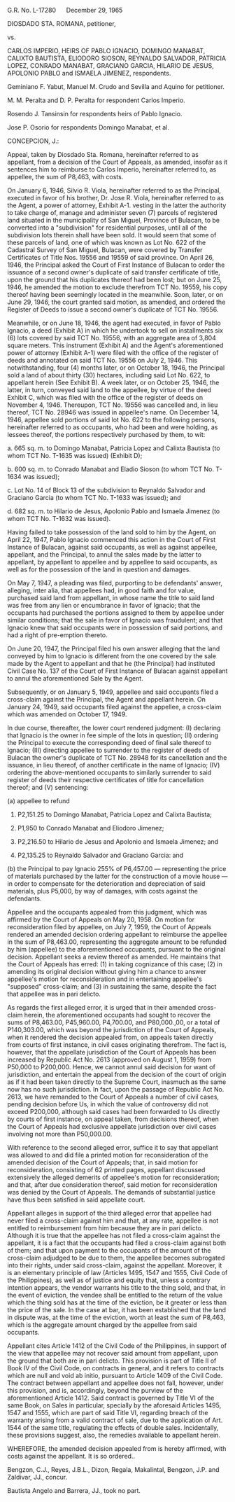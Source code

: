 G.R. No. L-17280      December 29, 1965

  

DIOSDADO STA. ROMANA, petitioner,

vs.

CARLOS IMPERIO, HEIRS OF PABLO IGNACIO, DOMINGO MANABAT, CALIXTO BAUTISTA, ELIODORO SIOSON, REYNALDO SALVADOR, PATRICIA LOPEZ, CONRADO MANABAT, GRACIANO GARCIA, HILARIO DE JESUS, APOLONIO PABLO and ISMAELA JIMENEZ, respondents.

  

Geminiano F. Yabut, Manuel M. Crudo and Sevilla and Aquino for petitioner.

M. M. Peralta and D. P. Peralta for respondent Carlos Imperio.

Rosendo J. Tansinsin for respondents heirs of Pablo Ignacio.

Jose P. Osorio for respondents Domingo Manabat, et al.

  

CONCEPCION, J.:

  

Appeal, taken by Diosdado Sta. Romana, hereinafter referred to as appellant, from a decision of the Court of Appeals, as amended, insofar as it sentences him to reimburse to Carlos Imperio, hereinafter referred to, as appellee, the sum of P8,463, with costs.

  

On January 6, 1946, Silvio R. Viola, hereinafter referred to as the Principal, executed in favor of his brother, Dr. Jose R. Viola, hereinafter referred to as the Agent, a power of attorney, Exhibit A-1. vesting in the latter the authority to take charge of, manage and administer seven (7) parcels of registered land situated in the municipality of San Miguel, Province of Bulacan, to be converted into a "subdivision" for residential purposes, until all of the subdivision lots therein shall have been sold. It would seem that some of these parcels of land, one of which was known as Lot No. 622 of the Cadastral Survey of San Miguel, Bulacan, were covered by Transfer Certificates of Title Nos. 19556 and 19559 of said province. On April 26, 1946, the Principal asked the Court of First Instance of Bulacan to order the issuance of a second owner's duplicate of said transfer certificate of title, upon the ground that his duplicates thereof had been lost; but on June 25, 1946, he amended the motion to exclude therefrom TCT No. 19559, his copy thereof having been seemingly located in the meanwhile. Soon, later, or on June 29, 1946, the court granted said motion, as amended, and ordered the Register of Deeds to issue a second owner's duplicate of TCT No. 19556.

  

Meanwhile, or on June 18, 1946, the agent had executed, in favor of Pablo Ignacio, a deed (Exhibit A) in which he undertook to sell on installments six (6) lots covered by said TCT No. 19556, with an aggregate area of 3,804 square meters. This instrument (Exhibit A) and the Agent's aforementioned power of attorney (Exhibit A-1) were filed with the office of the register of deeds and annotated on said TCT No. 19556 on July 2, 1946. This notwithstanding, four (4) months later, or on October 18, 1946, the Principal sold a land of about thirty (30) hectares, including said Lot No. 622, to appellant herein (See Exhibit B). A week later, or on October 25, 1946, the latter, in turn, conveyed said land to the appellee, by virtue of the deed Exhibit C, which was filed with the office of the register of deeds on November 4, 1946. Thereupon, TCT No. 19556 was cancelled and, in lieu thereof, TCT No. 28946 was issued in appellee's name. On December 14, 1946, appellee sold portions of said lot No. 622 to the following persons, hereinafter referred to as occupants, who had been and were holding, as lessees thereof, the portions respectively purchased by them, to wit:

  

a. 665 sq. m. to Domingo Manabat, Patricia Lopez and Calixta Bautista (to whom TCT No. T-1635 was issued) (Exhibit D);

  

b. 600 sq. m. to Conrado Manabat and Eladio Sioson (to whom TCT No. T-1634 was issued);

  

c. Lot No. 14 of Block 13 of the subdivision to Reynaldo Salvador and Graciano Garcia (to whom TCT No. T-1633 was issued); and

  

d. 682 sq. m. to Hilario de Jesus, Apolonio Pablo and Ismaela Jimenez (to whom TCT No. T-1632 was issued).

  

Having failed to take possession of the land sold to him by the Agent, on April 22, 1947, Pablo Ignacio commenced this action in the Court of First Instance of Bulacan, against said occupants, as well as against appellee, appellant, and the Principal, to annul the sales made by the latter to appellant, by appellant to appellee and by appellee to said occupants, as well as for the possession of the land in question and damages.

  

On May 7, 1947, a pleading was filed, purporting to be defendants' answer, alleging, inter alia, that appellees had, in good faith and for value, purchased said land from appellant, in whose name the title to said land was free from any lien or encumbrance in favor of Ignacio; that the occupants had purchased the portions assigned to them by appellee under similar conditions; that the sale in favor of Ignacio was fraudulent; and that Ignacio knew that said occupants were in possession of said portions, and had a right of pre-emption thereto.

  

On June 20, 1947, the Principal filed his own answer alleging that the land conveyed by him to Ignacio is different from the one covered by the sale made by the Agent to appellant and that he (the Principal) had instituted Civil Case No. 137 of the Court of First Instance of Bulacan against appellant to annul the aforementioned Sale by the Agent.

  

Subsequently, or on January 5, 1949, appellee and said occupants filed a cross-claim against the Principal, the Agent and appellant herein. On January 24, 1949, said occupants filed against the appellee, a cross-claim which was amended on October 17, 1949.

  

In due course, thereafter, the lower court rendered judgment: (I) declaring that Ignacio is the owner in fee simple of the lots in question; (II) ordering the Principal to execute the corresponding deed of final sale thereof to Ignacio; (III) directing appellee to surrender to the register of deeds of Bulacan the owner's duplicate of TCT No. 28948 for its cancellation and the issuance, in lieu thereof, of another certificate in the name of Ignacio; (IV) ordering the above-mentioned occupants to similarly surrender to said register of deeds their respective certificates of title for cancellation thereof; and (V) sentencing:

  

(a) appellee to refund

  

1) P2,151.25 to Domingo Manabat, Patricia Lopez and Calixta Bautista;

  

2) P1,950 to Conrado Manabat and Eliodoro Jimenez;

  

3) P2,216.50 to Hilario de Jesus and Apolonio and Ismaela Jimenez; and

  

4) P2,135.25 to Reynaldo Salvador and Graciano Garcia: and

  

(b) the Principal to pay Ignacio 255% of P6,457.00 — representing the price of materials purchased by the latter for the construction of a movie house — in order to compensate for the deterioration and depreciation of said materials, plus P5,000, by way of damages, with costs against the defendants.

  

Appellee and the occupants appealed from this judgment, which was affirmed by the Court of Appeals on May 20, 1958. On motion for reconsideration filed by appellee, on July 7, 1959, the Court of Appeals rendered an amended decision ordering appellant to reimburse the appellee in the sum of P8,463.00, representing the aggregate amount to be refunded by him (appellee) to the aforementioned occupants, pursuant to the original decision. Appellant seeks a review thereof as amended. He maintains that the Court of Appeals has erred: (1) in taking cognizance of this case; (2) in amending its original decision without giving him a chance to answer appellee's motion for reconsideration and in entertaining appellee's "supposed" cross-claim; and (3) in sustaining the same, despite the fact that appellee was in pari delicto.

  

As regards the first alleged error, it is urged that in their amended cross-claim herein, the aforementioned occupants had sought to recover the sums of P8,463.00, P45,960.00, P4,700.00, and P80,000.,00, or a total of P140,303.00, which was beyond the jurisdiction of the Court of Appeals, when it rendered the decision appealed from, on appeals taken directly from courts of first instance, in civil cases originating therefrom. The fact is, however, that the appellate jurisdiction of the Court of Appeals has been increased by Republic Act No. 2613 (approved on August 1, 1959) from P50,000 to P200,000. Hence, we cannot annul said decision for want of jurisdiction, and entertain the appeal from the decision of the court of origin as if it had been taken directly to the Supreme Court, inasmuch as the same now has no such jurisdiction. In fact, upon the passage of Republic Act No. 2613, we have remanded to the Court of Appeals a number of civil cases, pending decision before Us, in which the value of controversy did not exceed P200,000, although said cases had been forwarded to Us directly by courts of first instance, on appeal taken, from decisions thereof, when the Court of Appeals had exclusive appellate jurisdiction over civil cases involving not more than P50,000.00.

  

With reference to the second alleged error, suffice it to say that appellant was allowed to and did file a printed motion for reconsideration of the amended decision of the Court of Appeals; that, in said motion for reconsideration, consisting of 62 printed pages, appellant discussed extensively the alleged demerits of appellee's motion for reconsideration; and that, after due consideration thereof, said motion for reconsideration was denied by the Court of Appeals. The demands of substantial justice have thus been satisfied in said appellate court.

  

Appellant alleges in support of the third alleged error that appellee had never filed a cross-claim against him and that, at any rate, appellee is not entitled to reimbursement from him because they are in pari delicto. Although it is true that the appellee has not filed a cross-claim against the appellant, it is a fact that the occupants had filed a cross-claim against both of them; and that upon payment to the occupants of the amount of the cross-claim adjudged to be due to them, the appellee becomes subrogated into their rights, under said cross-claim, against the appellant. Moreover, it is an elementary principle of law (Articles 1495, 1547 and 1555, Civil Code of the Philippines), as well as of justice and equity that, unless a contrary intention appears, the vendor warrants his title to the thing sold, and that, in the event of eviction, the vendee shall be entitled to the return of the value which the thing sold has at the time of the eviction, be it greater or less than the price of the sale. In the case at bar, it has been established that the land in dispute was, at the time of the eviction, worth at least the sum of P8,463, which is the aggregate amount charged by the appellee from said occupants.

  

Appellant cites Article 1412 of the Civil Code of the Philippines, in support of the view that appellee may not recover said amount from appellant, upon the ground that both are in pari delicto. This provision is part of Title II of Book IV of the Civil Code, on contracts in general, and it refers to contracts which are null and void ab initio, pursuant to Article 1409 of the Civil Code. The contract between appellant and appellee does not fall, however, under this provision, and is, accordingly, beyond the purview of the aforementioned Article 1412. Said contract is governed by Title VI of the same Book, on Sales in particular, specially by the aforesaid Articles 1495, 1547 and 1555, which are part of said Title VI, regarding breach of the warranty arising from a valid contract of sale, due to the application of Art. 1544 of the same title, regulating the effects of double sales. Incidentally, these provisions suggest, also, the remedies available to appellant herein.

  

WHEREFORE, the amended decision appealed from is hereby affirmed, with costs against the appellant. It is so ordered..

  

Bengzon, C.J., Reyes, J.B.L., Dizon, Regala, Makalintal, Bengzon, J.P. and Zaldivar, JJ., concur.

  

Bautista Angelo and Barrera, JJ., took no part.